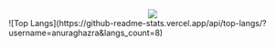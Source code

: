 <div align= "center">
    <img src="https://capsule-render.vercel.app/api?type=waving&color=0:8479d2,100:074474&height=240&text=HanJae's%20Github&animation=&fontColor=ffffff&fontSize=40" />
</div>
<div>
    ![Top Langs](https://github-readme-stats.vercel.app/api/top-langs/?username=anuraghazra&langs_count=8)
</div>
